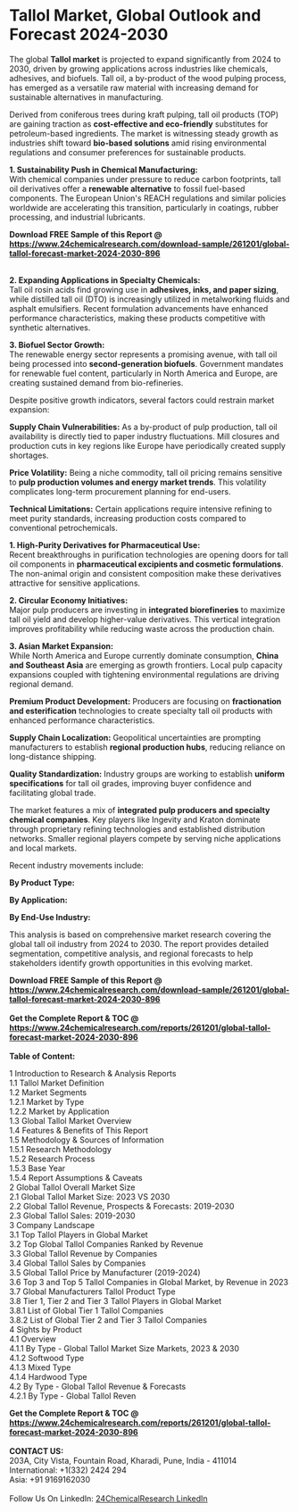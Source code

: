 <h1>Tallol Market, Global Outlook and Forecast 2024-2030</h1><p>The global <strong>Tallol market</strong> is projected to expand significantly from 2024 to 2030, driven by growing applications across industries like chemicals, adhesives, and biofuels. Tall oil, a by-product of the wood pulping process, has emerged as a versatile raw material with increasing demand for sustainable alternatives in manufacturing.</p><p>Derived from coniferous trees during kraft pulping, tall oil products (TOP) are gaining traction as <strong>cost-effective and eco-friendly</strong> substitutes for petroleum-based ingredients. The market is witnessing steady growth as industries shift toward <strong>bio-based solutions</strong> amid rising environmental regulations and consumer preferences for sustainable products.</p><p><strong>1. Sustainability Push in Chemical Manufacturing:</strong><br>
With chemical companies under pressure to reduce carbon footprints, tall oil derivatives offer a <strong>renewable alternative</strong> to fossil fuel-based components. The European Union's REACH regulations and similar policies worldwide are accelerating this transition, particularly in coatings, rubber processing, and industrial lubricants.</p><div><b>Download FREE Sample of this Report @ 
            <a href="https://www.24chemicalresearch.com/download-sample/261201/global-tallol-forecast-market-2024-2030-896">
            https://www.24chemicalresearch.com/download-sample/261201/global-tallol-forecast-market-2024-2030-896</a></b></div><br><p><strong>2. Expanding Applications in Specialty Chemicals:</strong><br>
Tall oil rosin acids find growing use in <strong>adhesives, inks, and paper sizing</strong>, while distilled tall oil (DTO) is increasingly utilized in metalworking fluids and asphalt emulsifiers. Recent formulation advancements have enhanced performance characteristics, making these products competitive with synthetic alternatives.</p><p><strong>3. Biofuel Sector Growth:</strong><br>
The renewable energy sector represents a promising avenue, with tall oil being processed into <strong>second-generation biofuels</strong>. Government mandates for renewable fuel content, particularly in North America and Europe, are creating sustained demand from bio-refineries.</p><p>Despite positive growth indicators, several factors could restrain market expansion:</p><p><strong>Supply Chain Vulnerabilities:</strong> As a by-product of pulp production, tall oil availability is directly tied to paper industry fluctuations. Mill closures and production cuts in key regions like Europe have periodically created supply shortages.</p><p><strong>Price Volatility:</strong> Being a niche commodity, tall oil pricing remains sensitive to <strong>pulp production volumes and energy market trends</strong>. This volatility complicates long-term procurement planning for end-users.</p><p><strong>Technical Limitations:</strong> Certain applications require intensive refining to meet purity standards, increasing production costs compared to conventional petrochemicals.</p><p><strong>1. High-Purity Derivatives for Pharmaceutical Use:</strong><br>
Recent breakthroughs in purification technologies are opening doors for tall oil components in <strong>pharmaceutical excipients and cosmetic formulations</strong>. The non-animal origin and consistent composition make these derivatives attractive for sensitive applications.</p><p><strong>2. Circular Economy Initiatives:</strong><br>
Major pulp producers are investing in <strong>integrated biorefineries</strong> to maximize tall oil yield and develop higher-value derivatives. This vertical integration improves profitability while reducing waste across the production chain.</p><p><strong>3. Asian Market Expansion:</strong><br>
While North America and Europe currently dominate consumption, <strong>China and Southeast Asia</strong> are emerging as growth frontiers. Local pulp capacity expansions coupled with tightening environmental regulations are driving regional demand.</p><p><strong>Premium Product Development:</strong> Producers are focusing on <strong>fractionation and esterification</strong> technologies to create specialty tall oil products with enhanced performance characteristics.</p><p><strong>Supply Chain Localization:</strong> Geopolitical uncertainties are prompting manufacturers to establish <strong>regional production hubs</strong>, reducing reliance on long-distance shipping.</p><p><strong>Quality Standardization:</strong> Industry groups are working to establish <strong>uniform specifications</strong> for tall oil grades, improving buyer confidence and facilitating global trade.</p><p>The market features a mix of <strong>integrated pulp producers and specialty chemical companies</strong>. Key players like Ingevity and Kraton dominate through proprietary refining technologies and established distribution networks. Smaller regional players compete by serving niche applications and local markets.</p><p>Recent industry movements include:</p><p><strong>By Product Type:</strong></p><p><strong>By Application:</strong></p><p><strong>By End-Use Industry:</strong></p><p>This analysis is based on comprehensive market research covering the global tall oil industry from 2024 to 2030. The report provides detailed segmentation, competitive analysis, and regional forecasts to help stakeholders identify growth opportunities in this evolving market.</p><div><b>Download FREE Sample of this Report @ 
            <a href="https://www.24chemicalresearch.com/download-sample/261201/global-tallol-forecast-market-2024-2030-896">
            https://www.24chemicalresearch.com/download-sample/261201/global-tallol-forecast-market-2024-2030-896</a></b></div><br><div><b>Get the Complete Report & TOC @ 
            <a href="https://www.24chemicalresearch.com/reports/261201/global-tallol-forecast-market-2024-2030-896">
            https://www.24chemicalresearch.com/reports/261201/global-tallol-forecast-market-2024-2030-896</a></b></div><br>
            <b>Table of Content:</b><p>1 Introduction to Research & Analysis Reports<br />
    1.1 Tallol Market Definition<br />
    1.2 Market Segments<br />
        1.2.1 Market by Type<br />
        1.2.2 Market by Application<br />
    1.3 Global Tallol Market Overview<br />
    1.4 Features & Benefits of This Report<br />
    1.5 Methodology & Sources of Information<br />
        1.5.1 Research Methodology<br />
        1.5.2 Research Process<br />
        1.5.3 Base Year<br />
        1.5.4 Report Assumptions & Caveats<br />
2 Global Tallol Overall Market Size<br />
    2.1 Global Tallol Market Size: 2023 VS 2030<br />
    2.2 Global Tallol Revenue, Prospects & Forecasts: 2019-2030<br />
    2.3 Global Tallol Sales: 2019-2030<br />
3 Company Landscape<br />
    3.1 Top Tallol Players in Global Market<br />
    3.2 Top Global Tallol Companies Ranked by Revenue<br />
    3.3 Global Tallol Revenue by Companies<br />
    3.4 Global Tallol Sales by Companies<br />
    3.5 Global Tallol Price by Manufacturer (2019-2024)<br />
    3.6 Top 3 and Top 5 Tallol Companies in Global Market, by Revenue in 2023<br />
    3.7 Global Manufacturers Tallol Product Type<br />
    3.8 Tier 1, Tier 2 and Tier 3 Tallol Players in Global Market<br />
        3.8.1 List of Global Tier 1 Tallol Companies<br />
        3.8.2 List of Global Tier 2 and Tier 3 Tallol Companies<br />
4 Sights by Product<br />
    4.1 Overview<br />
        4.1.1 By Type - Global Tallol Market Size Markets, 2023 & 2030<br />
        4.1.2 Softwood Type<br />
        4.1.3 Mixed Type<br />
        4.1.4 Hardwood Type<br />
    4.2 By Type - Global Tallol Revenue & Forecasts<br />
        4.2.1 By Type - Global Tallol Reven</p><div><b>Get the Complete Report & TOC @ 
            <a href="https://www.24chemicalresearch.com/reports/261201/global-tallol-forecast-market-2024-2030-896">
            https://www.24chemicalresearch.com/reports/261201/global-tallol-forecast-market-2024-2030-896</a></b></div><br><b>CONTACT US:</b><br>
            203A, City Vista, Fountain Road, Kharadi, Pune, India - 411014<br>
            International: +1(332) 2424 294<br>
            Asia: +91 9169162030 <br><br>
            Follow Us On LinkedIn: <a href="https://www.linkedin.com/company/24chemicalresearch/">24ChemicalResearch LinkedIn</a>